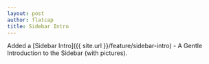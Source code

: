 ```yaml
---
layout: post
author: flatcap
title: Sidebar Intro
---
```


Added a [Sidebar Intro]({{ site.url }}/feature/sidebar-intro) - A Gentle
Introduction to the Sidebar (with pictures).

